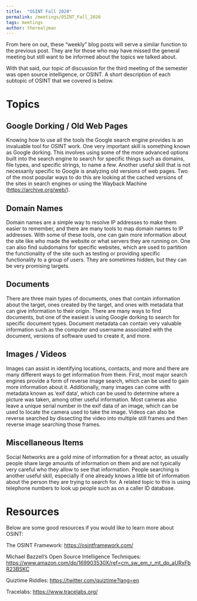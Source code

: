 ```yaml
---
title:  "OSINT Fall 2020"
permalink: /meetings/OSINT_Fall_2020
tags: meetings
author: therealjman
---
```


From here on out, these “weekly” blog posts will serve a similar function to the previous post. They are for those who may have missed the general meeting but still want to be informed about the topics we talked about.

With that said, our topic of discussion for the third meeting of the semester was open source intelligence, or OSINT. A short description of each subtopic of OSINT that we covered is below.

# Topics

## Google Dorking / Old Web Pages

Knowing how to use all the tools the Google search engine provides is an invaluable tool for OSINT work. One very important skill is something known as Google dorking. This involves using some of the more advanced options built into the search engine to search for specific things such as domains, file types, and specific strings, to name a few. Another useful skill that is not necessarily specific to Google is analyzing old versions of web pages. Two of the most popular ways to do this are looking at the cached versions of the sites in search engines or using the Wayback Machine (https://archive.org/web/).

## Domain Names

Domain names are a simple way to resolve IP addresses to make them easier to remember, and there are many tools to map domain names to IP addresses. With some of these tools, one can gain more information about the site like who made the website or what servers they are running on. One can also find subdomains for specific websites, which are used to partition the functionality of the site such as testing or providing specific functionality to a group of users. They are sometimes hidden, but they can be very promising targets.

## Documents

There are three main types of documents, ones that contain information about the target, ones created by the target, and ones with metadata that can give information to their origin. There are many ways to find documents, but one of the easiest is using Google dorking to search for specific document types. Document metadata can contain very valuable information such as the computer and username associated with the document, versions of software used to create it, and more.

## Images / Videos

Images can assist in identifying locations, contacts, and more and there are many different ways to get information from them. First, most major search engines provide a form of reverse image search, which can be used to gain more information about it. Additionally, many images can come with metadata known as ‘exif data’, which can be used to determine where a picture was taken, among other useful information. Most cameras also leave a unique serial number in the exif data of an image, which can be used to locate the camera used to take the image. Videos can also be reverse searched by dissecting the video into multiple still frames and then reverse image searching those frames.

## Miscellaneous Items

Social Networks are a gold mine of information for a threat actor, as usually people share large amounts of information on them and are not typically very careful who they allow to see that information. People searching is another useful skill, especially if one already knows a little bit of information about the person they are trying to search for. A related topic to this is using telephone numbers to look up people such as on a caller ID database.

# Resources

Below are some good resources if you would like to learn more about OSINT:

The OSINT Framework: https://osintframework.com/

Michael Bazzell’s Open Source Intelligence Techniques: https://www.amazon.com/dp/169903530X/ref=cm_sw_em_r_mt_dp_aURxFbR23BSKC

Quiztime Riddles: https://twitter.com/quiztime?lang=en

Tracelabs: https://www.tracelabs.org/
